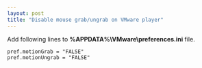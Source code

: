 ```yaml
---
layout: post
title: "Disable mouse grab/ungrab on VMware player"
---
```

Add following lines to **%APPDATA%\VMware\preferences.ini** file.

```
pref.motionGrab = "FALSE"
pref.motionUngrab = "FALSE"
```

